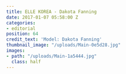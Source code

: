 ```yaml
---
title: ELLE KOREA - Dakota Fanning
date: 2017-01-07 05:58:00 Z
categories:
- editorial
position: 64
credit_text: 'Model: Dakota Fanning'
thumbnail_image: "/uploads/Main-0e5d28.jpg"
images:
- path: "/uploads/Main-1a5444.jpg"
  class: half
---
```


